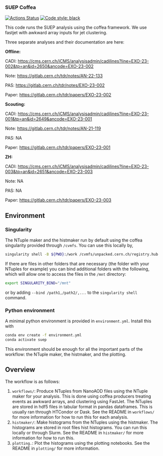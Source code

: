 ### SUEP Coffea

[![Actions Status](https://github.com/chrispap95/hcaloms/workflows/CI/badge.svg)](https://github.com/SUEPPhysics/SUEPCoffea_dask/actions)
[![Code style: black](https://img.shields.io/badge/code%20style-black-000000.svg)](https://github.com/psf/black)

This code runs the SUEP analysis using the coffea framework. We use fastjet with awkward array inputs for jet clustering.

Three separate analyses and their documentation are here:

**Offline:**

CADI: https://cms.cern.ch/iCMS/analysisadmin/cadilines?line=EXO-23-002&tp=an&id=2650&ancode=EXO-23-002

Note: https://gitlab.cern.ch/tdr/notes/AN-22-133

PAS: https://gitlab.cern.ch/tdr/notes/EXO-23-002

Paper: https://gitlab.cern.ch/tdr/papers/EXO-23-002

**Scouting:**

CADI: https://cms.cern.ch/iCMS/analysisadmin/cadilines?line=EXO-23-001&tp=an&id=2649&ancode=EXO-23-001

Note: https://gitlab.cern.ch/tdr/notes/AN-21-119

PAS: NA

Paper: https://gitlab.cern.ch/tdr/papers/EXO-23-001

**ZH:**

CADI: https://cms.cern.ch/iCMS/analysisadmin/cadilines?line=EXO-23-003&tp=an&id=2651&ancode=EXO-23-003

Note: NA

PAS: NA

Paper: https://gitlab.cern.ch/tdr/papers/EXO-23-003

## Environment

### Singularity

The NTuple maker and the histmaker run by default using the coffea singularity provided through `/cvmfs`. You can use this locally by,

```bash
singularity shell -B ${PWD}:/work /cvmfs/unpacked.cern.ch/registry.hub.docker.com/coffeateam/coffea-dask:latest
```

If there are files in other folders that are necessary (the folder with your NTuples for example) you can bind additional folders with the following, which will allow one to access the files in the `/mnt` directory:

```bash
export SINGULARITY_BIND="/mnt"
```

or by adding `--bind /path1,/path2/,...` to the `singularity shell` command.

### Python environment

A minimal python environment is provided in `environment.yml`.
Install this with

```bash
conda env create -f environment.yml
conda activate suep
```

This environment should be enough for all the important parts of the workflow: the NTuple maker, the histmaker, and the plotting.

## Overview

The workflow is as follows:
1. `workflows/`: Produce NTuples from NanoAOD files using the NTuple maker for your analysis. This is done using coffea producers treating events as awkward arrays, and clustering using FastJet. The NTuples are stored in hdf5 files in tabular format in pandas dataframes. This is usually ran through HTCondor or Dask. See the README in `workflows/` for more information for how to run this for each analysis.
2. `histmaker/`: Make histograms from the NTuples using the histmaker. The histograms are stored in root files hist histograms. You can run this locally or through Slurm. See the README in `histmaker/` for more information for how to run this.
3. `plotting.`: Plot the histograms using the plotting notebooks. See the README in `plotting/` for more information.
